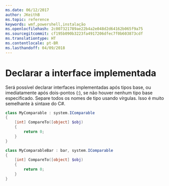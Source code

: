 ```yaml
---
ms.date: 06/12/2017
author: JKeithB
ms.topic: reference
keywords: wmf,powershell,instalação
ms.openlocfilehash: 2c007321789ae22b4a2e048d2d64162b065f9a75
ms.sourcegitcommit: cf195b090b3223fa4917206dfec7f0b603873cdf
ms.translationtype: HT
ms.contentlocale: pt-BR
ms.lasthandoff: 04/09/2018
---
```

# <a name="declare-implemented-interface"></a>Declarar a interface implementada

Será possível declarar interfaces implementadas após tipos base, ou imediatamente após dois-pontos (:), se não houver nenhum tipo base especificado. Separe todos os nomes de tipo usando vírgulas. Isso é muito semelhante à sintaxe do C#.

```powershell
class MyComparable : system.IComparable
{
    [int] CompareTo([object] $obj)
    {
        return 0;
    }
}

class MyComparableBar : bar, system.IComparable
{
    [int] CompareTo([object] $obj)
    {
        return 0;
    }
}
```
